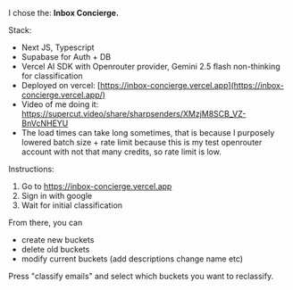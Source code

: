 I chose the: **Inbox Concierge.** 

Stack:
- Next JS, Typescript
- Supabase for Auth + DB
- Vercel AI SDK with Openrouter provider, Gemini 2.5 flash non-thinking for classification
- Deployed on vercel: [https://inbox-concierge.vercel.app](https://inbox-concierge.vercel.app/)
- Video of me doing it: https://supercut.video/share/sharpsenders/XMzjM8SCB_VZ-BnVcNHEYU
- The load times can take long sometimes, that is because I purposely lowered batch size + rate limit because this is my test openrouter account with not that many credits, so rate limit is low.

Instructions:
1. Go to https://inbox-concierge.vercel.app
2. Sign in with google
3. Wait for initial classification

From there, you can
- create new buckets
- delete old buckets
- modify current buckets (add descriptions change name etc)

Press "classify emails" and select which buckets you want to reclassify.
